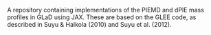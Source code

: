 A repository containing implementations of the PIEMD and dPIE mass profiles in GLaD using JAX. These are based on the GLEE code, as described in Suyu & Halkola (2010) and Suyu et al. (2012).
